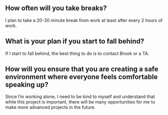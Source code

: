 ## How often will you take breaks? 
I plan to take a 20-30 minute break from work at least after every 2 hours of work.

## What is your plan if you start to fall behind? 
If I start to fall behind, the best thing to do is to contact Brook or a TA.

## How will you ensure that you are creating a safe environment where everyone feels comfortable speaking up? 
Since I’m working alone, I need to be kind to myself and understand that while this project is important, there will be many opportunities for me to make more advanced projects in the future.